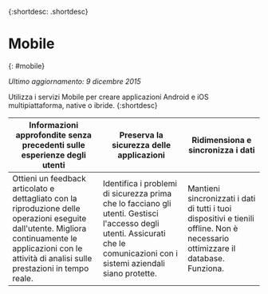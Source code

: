 {:shortdesc: .shortdesc} 

# Mobile
{: #mobile}

*Ultimo aggiornamento: 9 dicembre 2015*

Utilizza i servizi Mobile per creare applicazioni Android e iOS
multipiattaforma, native o ibride. 
{:shortdesc}


Informazioni approfondite senza precedenti sulle esperienze degli utenti | Preserva la sicurezza delle applicazioni | Ridimensiona e sincronizza i dati
---- | ---- | ----
Ottieni un feedback articolato e dettagliato con la riproduzione delle operazioni eseguite dall'utente. Migliora continuamente le applicazioni con le attività di analisi sulle prestazioni in tempo reale. | Identifica i problemi di sicurezza prima che lo facciano gli utenti. Gestisci l'accesso degli utenti. Assicurati che le comunicazioni con i sistemi aziendali siano protette. | Mantieni sincronizzati i dati di tutti i tuoi dispositivi e tienili offline. Non è necessario ottimizzare il database. Funziona.
